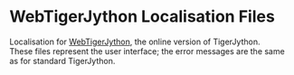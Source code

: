 # WebTigerJython Localisation Files

Localisation for [WebTigerJython](https://webtigerjython.ethz.ch/), the online version of TigerJython.  
These files represent the user interface; the error messages are the same as for standard TigerJython.
